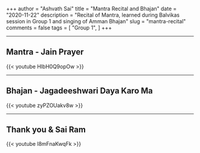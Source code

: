 +++
author = "Ashvath Sai"
title = "Mantra Recital and Bhajan"
date = "2020-11-22"
description = "Recital of Mantra, learned during Balvikas session in Group 1 and singing of Amman Bhajan"
slug = "mantra-recital"
comments = false
tags = [
    "Group 1",
]
+++

---

## Mantra - Jain Prayer

{{< youtube HIbH0Q9opOw >}}

---

## Bhajan - Jagadeeshwari Daya Karo Ma

{{< youtube zyPZOUakv8w >}}

---

## Thank you & Sai Ram

{{< youtube I8mFnaKwqFk >}}

<br>